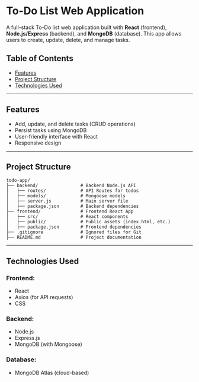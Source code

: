 # To-Do List Web Application

A full-stack To-Do list web application built with **React** (frontend), **Node.js/Express** (backend), and **MongoDB** (database). This app allows users to create, update, delete, and manage tasks. 

## Table of Contents

- [Features](#features)
- [Project Structure](#project-structure)
- [Technologies Used](#technologies-used)

---

## Features

- Add, update, and delete tasks (CRUD operations)
- Persist tasks using MongoDB
- User-friendly interface with React
- Responsive design

---

## Project Structure

```
todo-app/
├── backend/                # Backend Node.js API
│   ├── routes/             # API Routes for todos
│   ├── models/             # Mongoose models
│   ├── server.js           # Main server file
│   ├── package.json        # Backend dependencies
├── frontend/               # Frontend React App
│   ├── src/                # React components
│   ├── public/             # Public assets (index.html, etc.)
│   ├── package.json        # Frontend dependencies
├── .gitignore              # Ignored files for Git
├── README.md               # Project documentation
```

---

## Technologies Used

### Frontend:
- React
- Axios (for API requests)
- CSS

### Backend:
- Node.js
- Express.js
- MongoDB (with Mongoose)

### Database:
- MongoDB Atlas (cloud-based)

